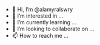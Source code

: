 - 👋 Hi, I’m @alamyralswry
- 👀 I’m interested in ...
- 🌱 I’m currently learning ...
- 💞️ I’m looking to collaborate on ...
- 📫 How to reach me ...

<!---
alamyralswry/alamyralswry is a ✨ special ✨ repository because its `README.md` (this file) appears on your GitHub profile.
You can click the Preview link to take a look at your changes.
--->
